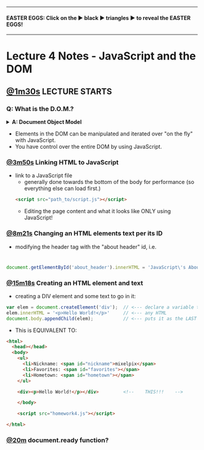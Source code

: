 ***
#### EASTER EGGS: Click on the ▶︎ black ▶︎ triangles ▶︎ to reveal the EASTER EGGS!
***
# Lecture 4 Notes - JavaScript and the DOM
## [@1m30s](https://youtu.be/GBNtL_51l5A?t=1m30s) LECTURE STARTS
### **Q: What is the D.O.M.?**

<details><summary><strong>A: Document Object Model</strong></summary><p>

![Document Object Model](https://upload.wikimedia.org/wikipedia/commons/thumb/5/5a/DOM-model.svg/1200px-DOM-model.svg.png)

</p></details>

- Elements in the DOM can be manipulated and iterated over "on the fly" with JavaScript.
- You have control over the entire DOM by using JavaScript.

### [@3m50s](https://youtu.be/GBNtL_51l5A?t=3m50s) Linking HTML to JavaScript
- link to a JavaScript file
  - generally done towards the bottom of the body for performance (so everything else can load first.)
  ```html
  <script src="path_to/script.js"></script>
  ```
  - Editing the page content and what it looks like ONLY using JavaScript!
### [@8m21s](https://youtu.be/GBNtL_51l5A?t=8m21s) Changing an HTML elements text per its ID
- modifying the header tag with the "about header" id, i.e. <h1 id="about_me">
```js
document.getElementById('about_header').innerHTML = 'JavaScript\'s About Me';
```
### [@15m18s](https://youtu.be/GBNtL_51l5A?t=15m18s) Creating an HTML element and text
- creating a DIV element and some text to go in it:
```js
var elem = document.createElement('div');  // <--- declare a variable that gets an element named DIV
elem.innerHTML = '<p>Hello World!</p>'     // <--- any HTML
document.body.appendChild(elem);           // <--- puts it as the LAST item in the BODY container
```
- This is EQUIVALENT TO:
```html
<html>
  <head></head>
  <body>
    <ul>
      <li>Nickname: <span id="nickname">mixelpix</span>
      <li>Favorites: <span id="favorites"></span>
      <li>Hometown: <span id="hometown"></span>
    </ul>

    <div><p>Hello World!</p></div>         <!--    THIS!!!    -->

    </body>

    <script src="homework4.js"></script>

</html>
```
### [@20m](https://youtu.be/GBNtL_51l5A?t=20m) document.ready function?
###
